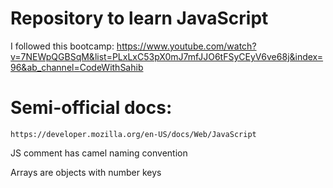 # Repository to learn JavaScript
I followed this bootcamp: 
    https://www.youtube.com/watch?v=7NEWpQGBSqM&list=PLxLxC53pX0mJ7mfJJO6tFSyCEyV6ve68j&index=96&ab_channel=CodeWithSahib
# Semi-official docs:
    https://developer.mozilla.org/en-US/docs/Web/JavaScript
    
JS comment has camel naming convention

Arrays are objects with number keys